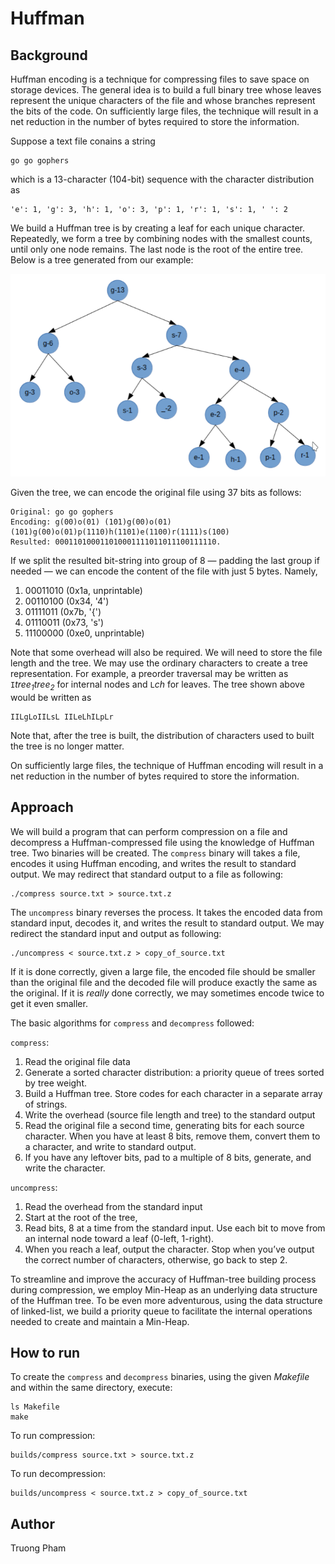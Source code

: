 # Huffman

## Background

Huffman encoding is a technique for compressing files to save space on storage devices. The general idea is to build a full binary tree whose leaves represent the unique characters of the file and whose branches represent the bits of the code. On sufficiently large files, the technique will result in a net reduction in the number of bytes required to store the information.

Suppose a text file conains a string

```
go go gophers
```

which is a 13-character (104-bit) sequence with the character distribution as
```
'e': 1, 'g': 3, 'h': 1, 'o': 3, 'p': 1, 'r': 1, 's': 1, ' ': 2
```

We build a Huffman tree is by creating a leaf for each unique character. Repeatedly, we form a tree by combining nodes with the smallest counts, until only one node remains. The last node is the root of the entire tree. Below is a tree generated from our example:

![Image of a Huffman tree](.image/huffman_tree.png)

Given the tree, we can encode the original file using 37 bits as follows:

```
Original: go go gophers
Encoding: g(00)o(01) (101)g(00)o(01) (101)g(00)o(01)p(1110)h(1101)e(1100)r(1111)s(100)
Resulted: 000110100011010001111011011100111110.
```

If we split the resulted bit-string into group of 8 — padding the last group if needed — we can encode the content of the file with just 5 bytes. Namely,

1. 00011010 (0x1a, unprintable)
2. 00110100 (0x34, '4')
3. 01111011 (0x7b, '{')
4. 01110011 (0x73, 's')
5. 11100000 (0xe0, unprintable)

Note that some overhead will also be required. We will need to store the file length and the tree. We may use the ordinary characters to create a tree representation. For example, a preorder traversal may be written as `I`*tree<sub>1</sub>tree<sub>2</sub>* for internal nodes and `L`*ch* for leaves. The tree shown above would be written as

```
IILgLoIILsL IILeLhILpLr
```

Note that, after the tree is built, the distribution of characters used to built the tree is no longer matter.

On sufficiently large files, the technique of Huffman encoding will result in a net reduction in the number of bytes required to store the information.

## Approach

We will build a program that can perform compression on a file and decompress a Huffman-compressed file using the knowledge of Huffman tree. Two binaries will be created. The `compress` binary will takes a file, encodes it using Huffman encoding, and writes the result to standard output. We may redirect that standard output to a file as following:

```
./compress source.txt > source.txt.z
```

The `uncompress` binary reverses the process. It takes the encoded data from standard input, decodes it, and writes the result to standard output. We may redirect the standard input and output as following:

```
./uncompress < source.txt.z > copy_of_source.txt
```

If it is done correctly, given a large file, the encoded file should be smaller than the original file and the decoded file will produce exactly the same as the original. If it is *really* done correctly, we may sometimes encode twice to get it even smaller.

The basic algorithms for `compress` and `decompress` followed:

`compress`:

1. Read the original file data
2. Generate a sorted character distribution: a priority queue of trees sorted by tree weight.
3. Build a Huffman tree. Store codes for each character in a separate array of strings.
4. Write the overhead (source file length and tree) to the standard output
5. Read the original file a second time, generating bits for each source character. When you have at least 8 bits, remove them, convert them to a character, and write to standard output.
6. If you have any leftover bits, pad to a multiple of 8 bits, generate, and write the character.

`uncompress`:

1. Read the overhead from the standard input
2. Start at the root of the tree,
3. Read bits, 8 at a time from the standard input. Use each bit to move from an internal node toward a leaf (0-left, 1-right).
4. When you reach a leaf, output the character. Stop when you’ve output the correct number of characters, otherwise, go back to step 2.

To streamline and improve the accuracy of Huffman-tree building process during compression, we employ Min-Heap as an underlying data structure of the Huffman tree. To be even more adventurous, using the data structure of linked-list, we build a priority queue to facilitate the internal operations needed to create and maintain a Min-Heap.

## How to run

To create the `compress` and `decompress` binaries, using the given *Makefile* and within the same directory, execute:

```
ls Makefile
make
```

To run compression:

```
builds/compress source.txt > source.txt.z
```

To run decompression:

```
builds/uncompress < source.txt.z > copy_of_source.txt
```

## Author

Truong Pham